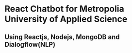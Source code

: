 # React Chatbot for Metropolia University of Applied Science 
## Using Reactjs, Nodejs, MongoDB and Dialogflow(NLP)
